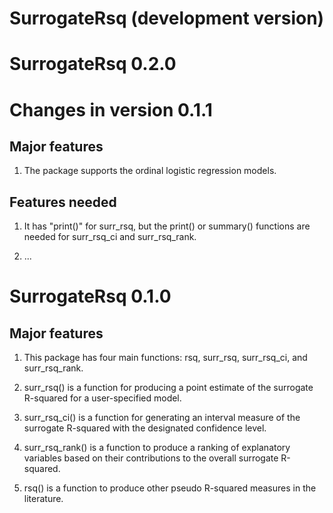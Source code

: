 # SurrogateRsq (development version)

# SurrogateRsq 0.2.0

# Changes in version 0.1.1

## Major features

1. The package supports the ordinal logistic regression models.

## Features needed

1. It has "print()" for surr_rsq, but the print() or summary() functions are needed for surr_rsq_ci and surr_rsq_rank.

2. ...

# SurrogateRsq 0.1.0

## Major features

1. This package has four main functions: rsq, surr_rsq, surr_rsq_ci, and surr_rsq_rank.

2. surr_rsq() is a function for producing a point estimate of the surrogate R-squared for a user-specified model.

2. surr_rsq_ci() is a function for generating an interval measure of the surrogate R-squared with the designated confidence level.

2. surr_rsq_rank() is a function to produce a ranking of explanatory variables based on
their contributions to the overall surrogate R-squared.

2. rsq() is a function to produce other pseudo R-squared measures in the literature.


